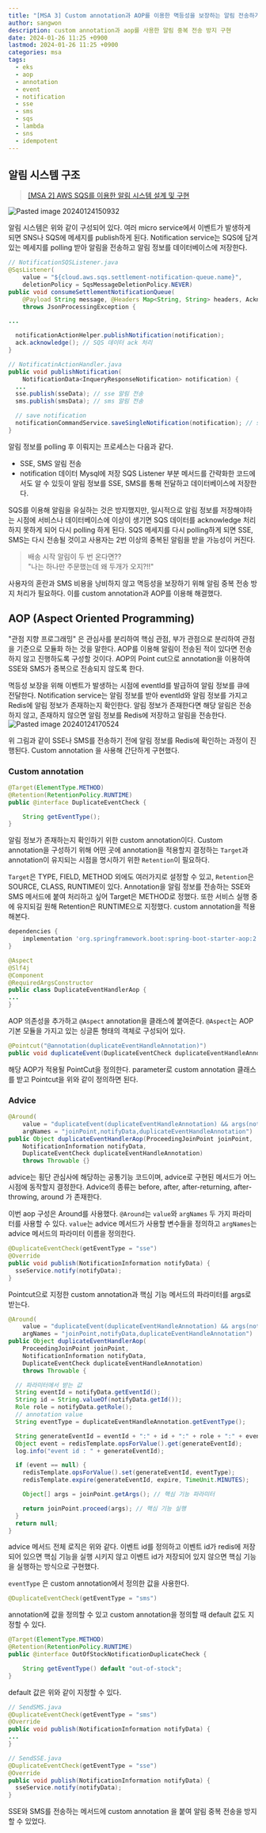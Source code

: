 ```yaml
---
title: "[MSA 3] Custom annotation과 AOP를 이용한 멱등성을 보장하는 알림 전송하기"
author: sangwon
description: custom annotation과 aop를 사용한 알림 중복 전송 방지 구현
date: 2024-01-26 11:25 +0900
lastmod: 2024-01-26 11:25 +0900
categories: msa
tags:
  - eks
  - aop
  - annotation
  - event
  - notification
  - sse
  - sms
  - sqs
  - lambda
  - sns
  - idempotent
---
```


## 알림 시스템 구조

> [[MSA 2] AWS SQS를 이용한 알림 시스템 설계 및 구현](https://nowgnas.github.io/posts/notification-service/)

![Pasted image 20240124150932](https://github.com/nowgnas/nowgnas.github.io/assets/55802893/81bdd10f-5723-4f5b-80d4-cbe4feccdf3d)

알림 시스템은 위와 같이 구성되어 있다.
여러 micro service에서 이벤트가 발생하게 되면 SNS나 SQS에 메세지를 publish하게 된다. Notification service는 SQS에 담겨 있는 메세지를 polling 받아 알림을 전송하고 알림 정보를 데이터베이스에 저장한다.

```java
// NotificationSQSListener.java
@SqsListener(
    value = "${cloud.aws.sqs.settlement-notification-queue.name}",
    deletionPolicy = SqsMessageDeletionPolicy.NEVER)
public void consumeSettlementNotificationQueue(
    @Payload String message, @Headers Map<String, String> headers, Acknowledgment ack)
    throws JsonProcessingException {

...

  notificationActionHelper.publishNotification(notification);
  ack.acknowledge(); // SQS 데이터 ack 처리
}
```

```java
// NotificatinActionHandler.java
public void publishNotification(
    NotificationData<InqueryResponseNotification> notification) {
  ...
  sse.publish(sseData); // sse 알림 전송
  sms.publish(smsData); // sms 알림 전송

  // save notification
  notificationCommandService.saveSingleNotification(notification); // save data
}
```

알림 정보를 polling 후 이뤄지는 프로세스는 다음과 같다.

- SSE, SMS 알림 전송
- notification 데이터 Mysql에 저장
  SQS Listener 부분 메서드를 간략화한 코드에서도 알 수 있듯이 알림 정보를 SSE, SMS를 통해 전달하고 데이터베이스에 저장한다.

SQS를 이용해 알림을 유실하는 것은 방지했지만, 일시적으로 알림 정보를 저장해야하는 시점에 서비스나 데이터베이스에 이상이 생기면 SQS 데이터를 acknowledge 처리하지 못하게 되어 다시 polling 하게 된다.
SQS 메세지를 다시 polling하게 되면 SSE, SMS는 다시 전송될 것이고 사용자는 2번 이상의 중복된 알림을 받을 가능성이 커진다.

> 배송 시작 알림이 두 번 온다면??  
> "나는 하나만 주문했는데 왜 두개가 오지?!!"

사용자의 혼란과 SMS 비용을 낭비하지 않고 멱등성을 보장하기 위해 알림 중복 전송 방지 처리가 필요하다. 이를 custom annotation과 AOP를 이용해 해결했다.

## AOP (Aspect Oriented Programming)

"관점 지향 프로그래밍" 은 관심사를 분리하여 핵심 관점, 부가 관점으로 분리하여 관점을 기준으로 모듈화 하는 것을 말한다.
AOP를 이용해 알림이 전송된 적이 있다면 전송하지 않고 진행하도록 구성할 것이다. AOP의 Point cut으로 annotation을 이용하여 SSE와 SMS가 중복으로 전송되지 않도록 한다.

멱등성 보장을 위해 이벤트가 발생하는 시점에 eventId를 발급하여 알림 정보를 큐에 전달한다. Notification service는 알림 정보를 받아 eventId와 알림 정보를 가지고 Redis에 알림 정보가 존재하는지 확인한다.
알림 정보가 존재한다면 해당 알림은 전송하지 않고, 존재하지 않으면 알림 정보를 Redis에 저장하고 알림을 전송한다.
![Pasted image 20240124170524](https://github.com/nowgnas/nowgnas.github.io/assets/55802893/6a3a3f0b-ad9f-43a0-bc20-c316e4383346)

위 그림과 같이 SSE나 SMS를 전송하기 전에 알림 정보를 Redis에 확인하는 과정이 진행된다. Custom annotation 을 사용해 간단하게 구현했다.

### Custom annotation

```java
@Target(ElementType.METHOD)
@Retention(RetentionPolicy.RUNTIME)
public @interface DuplicateEventCheck {

    String getEventType();
}
```

알림 정보가 존재하는지 확인하기 위한 custom annotation이다. Custom annotation을 구성하기 위해 어떤 곳에 annotation을 적용할지 결정하는 `Target`과 annotation이 유지되는 시점을 명시하기 위한 `Retention`이 필요하다.

`Target`은 TYPE, FIELD, METHOD 외에도 여러가지로 설정할 수 있고, `Retention`은 SOURCE, CLASS, RUNTIME이 있다.
Annotation을 알림 정보를 전송하는 SSE와 SMS 메서드에 붙여 처리하고 싶어 Target은 METHOD로 정했다. 또한 서비스 실행 중에 유지되길 원해 Retention은 RUNTIME으로 지정했다.
custom annotation을 적용해본다.

```groovy
dependencies {
	implementation 'org.springframework.boot:spring-boot-starter-aop:2.7.17'
}
```

```java
@Aspect
@Slf4j
@Component
@RequiredArgsConstructor
public class DuplicateEventHandlerAop {
...
}
```

AOP 의존성을 추가하고 `@Aspect` annotation을 클래스에 붙여준다. `@Aspect`는 AOP 기본 모듈을 가지고 있는 싱글톤 형태의 객체로 구성되어 있다.

```java
@Pointcut("@annotation(duplicateEventHandleAnnotation)")
public void duplicateEvent(DuplicateEventCheck duplicateEventHandleAnnotation) {}
```

해당 AOP가 적용될 PointCut을 정의한다. parameter로 custom annotation 클래스를 받고 Pointcut을 위와 같이 정의하면 된다.

### Advice

```java
@Around(
    value = "duplicateEvent(duplicateEventHandleAnnotation) && args(notifyData)",
    argNames = "joinPoint,notifyData,duplicateEventHandleAnnotation")
public Object duplicateEventHandlerAop(ProceedingJoinPoint joinPoint,
    NotificationInformation notifyData,
    DuplicateEventCheck duplicateEventHandleAnnotation)
    throws Throwable {}
```

advice는 횡단 관심사에 해당하는 공통기능 코드이며, advice로 구현된 메서드가 어느 시점에 동작할지 결정한다. Advice의 종류는 before, after, after-returning, after-throwing, around 가 존재한다.

이번 aop 구성은 Around를 사용했다. `@Around`는 `value`와 `argNames` 두 가지 파라미터를 사용할 수 있다. `value`는 advice 메서드가 사용할 변수들을 정의하고 `argNames`는 advice 메서드의 파라미터 이름을 정의한다.

```java
@DuplicateEventCheck(getEventType = "sse")
@Override
public void publish(NotificationInformation notifyData) {
  sseService.notify(notifyData);
}
```

Pointcut으로 지정한 custom annotation과 핵심 기능 메서드의 파라미터를 args로 받는다.

```java
@Around(
    value = "duplicateEvent(duplicateEventHandleAnnotation) && args(notifyData)",
    argNames = "joinPoint,notifyData,duplicateEventHandleAnnotation")
public Object duplicateEventHandlerAop(
    ProceedingJoinPoint joinPoint,
    NotificationInformation notifyData,
    DuplicateEventCheck duplicateEventHandleAnnotation)
    throws Throwable {

  // 파라미터에서 받는 값
  String eventId = notifyData.getEventId();
  String id = String.valueOf(notifyData.getId());
  Role role = notifyData.getRole();
  // annotation value
  String eventType = duplicateEventHandleAnnotation.getEventType();

  String generateEventId = eventId + ":" + id + ":" + role + ":" + eventType;
  Object event = redisTemplate.opsForValue().get(generateEventId);
  log.info("event id : " + generateEventId);

  if (event == null) {
    redisTemplate.opsForValue().set(generateEventId, eventType);
    redisTemplate.expire(generateEventId, expire, TimeUnit.MINUTES);

    Object[] args = joinPoint.getArgs(); // 핵심 기능 파라미터

    return joinPoint.proceed(args); // 핵심 기능 실행
  }
  return null;
}
```

advice 메서드 전체 로직은 위와 같다. 이벤트 id를 정의하고 이벤트 id가 redis에 저장되어 있으면 핵심 기능을 실행 시키지 않고 이벤트 id가 저장되어 있지 않으면 핵심 기능을 실행하는 방식으로 구현했다.

`eventType` 은 custom annotation에서 정의한 값을 사용한다.

```java
@DuplicateEventCheck(getEventType = "sms")
```

annotation에 값을 정의할 수 있고 custom annotation을 정의할 때 default 값도 지정할 수 있다.

```java
@Target(ElementType.METHOD)
@Retention(RetentionPolicy.RUNTIME)
public @interface OutOfStockNotificationDuplicateCheck {

    String getEventType() default "out-of-stock";
}
```

default 값은 위와 같이 지정할 수 있다.

```java
// SendSMS.java
@DuplicateEventCheck(getEventType = "sms")
@Override
public void publish(NotificationInformation notifyData) {
...
}
```

```java
// SendSSE.java
@DuplicateEventCheck(getEventType = "sse")
@Override
public void publish(NotificationInformation notifyData) {
  sseService.notify(notifyData);
}
```

SSE와 SMS를 전송하는 메서드에 custom annotation 을 붙여 알림 중복 전송을 방지할 수 있었다.
